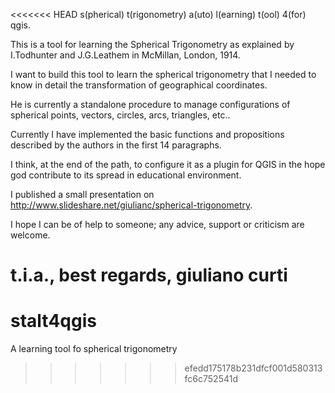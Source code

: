 <<<<<<< HEAD
s(pherical) t(rigonometry) a(uto) l(earning) t(ool) 4(for) qgis.

This is a tool for learning the Spherical Trigonometry as explained by I.Todhunter and J.G.Leathem in McMillan, London, 1914.

I want to build this tool to learn the spherical trigonometry that I needed to know in detail the transformation of geographical coordinates.

He is currently a standalone procedure to manage configurations of spherical points, vectors, circles, arcs, triangles, etc..

Currently I have implemented the basic functions and propositions described by the authors in the first 14 paragraphs.

I think, at the end of the path, to configure it as a plugin for QGIS in the hope god contribute to its spread in educational environment.

I published a small presentation on http://www.slideshare.net/giulianc/spherical-trigonometry.

I hope I can be of help to someone; any advice, support or criticism are welcome.

t.i.a., best regards,
giuliano curti
=======
stalt4qgis
==========

A learning tool fo spherical trigonometry
>>>>>>> efedd175178b231dfcf001d580313fc6c752541d
